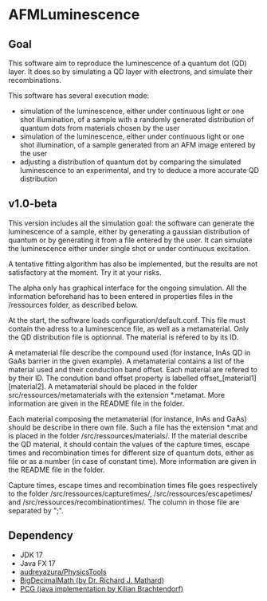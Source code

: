 # AFMLuminescence

## Goal

This software aim to reproduce the luminescence of a quantum dot (QD) layer. It does so by simulating a QD layer with electrons, and simulate their recombinations.

This software has several execution mode:
- simulation of the luminescence, either under continuous light  or one shot illumination, of a sample with a randomly generated distribution of quantum dots from materials chosen by the user
- simulation of the luminescence, either under continuous light  or one shot illumination, of a sample generated from an AFM image entered by the user
- adjusting a distribution of quantum dot by comparing the simulated luminescence to an experimental, and try to deduce a more accurate QD distribution

## v1.0-beta

This version includes all the simulation goal: the software can generate the luminescence of a sample, either by generating a gaussian distribution of quantum or by generating it from a file entered by the user. It can simulate the luminescence either under single shot or under continuous excitation.

A tentative fitting algorithm has also be implemented, but the results are not satisfactory at the moment. Try it at your risks.

The alpha only has graphical interface for the ongoing simulation. All the information beforehand has to been entered in properties files in the /ressources folder, as described below.

At the start, the software loads configuration/default.conf. This file must contain the adress to a luminescence file, as well as a metamaterial. Only the QD distribution file is optionnal. The material is refered to by its ID.

A metamaterial file describe the compound used (for instance, InAs QD in GaAs barrier in the given example). A metamaterial contains a list of the material used and their conduction band offset. Each material are refered to by their ID. The condution band offset property is labelled offset_\[material1\]\[material2\]. A metamaterial should be placed in the folder src/ressources/metamaterials with the extension \*.metamat. More information are given in the README file in the folder.

Each material composing the metamaterial (for instance, InAs and GaAs) should be describe in there own file. Such a file has the extension \*.mat and is placed in the folder /src/ressources/materials/. If the material describe the QD material, it should contain the values of the capture times, escape times and recombination times for different size of quantum dots, either as file or as a number (in case of constant time). More information are given in the README file in the folder.

Capture times, escape times and recombination times file goes respectively to the folder /src/ressources/capturetimes/, /src/ressources/escapetimes/ and /src/ressources/recombinationtimes/. The column in those file are separated by ";".

## Dependency

* JDK 17
* Java FX 17
* [audreyazura/PhysicsTools](https://github.com/audreyazura/PhysicsTools)
* [BigDecimalMath (by Dr. Richard J. Mathard)](https://arxiv.org/abs/0908.3030v4)
* [PCG (java implementation by Kilian Brachtendorf)](https://github.com/KilianB/pcg-java)

